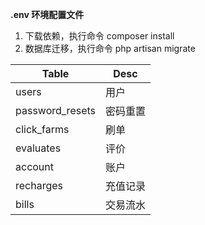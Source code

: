 **.env 环境配置文件**

1. 下载依赖，执行命令  composer install 
2. 数据库迁移，执行命令  php artisan migrate

|   Table	|   Desc	|
|---	|---	|
|   users	    |   用户	|
|   password_resets	    |   密码重置	|
|   click_farms	|   刷单	|
|   evaluates	|   评价	|
|   account	|   账户	|
|   recharges	|   充值记录	|
|   bills	|   交易流水	|


